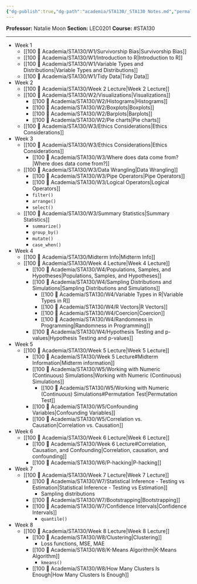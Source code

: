 ```yaml
---
{"dg-publish":true,"dg-path":"academia/STA130/_STA130 Notes.md","permalink":"/academia/sta-130/sta-130-notes/","created":"2024-01-15T15:36:05.063-05:00","updated":"2024-03-05T20:40:05.084-05:00"}
---
```



**Professor:** Natalie Moon
**Section:** LEC0201
**Course:** #STA130 

---
- Week 1
	- [[100 📒 Academia/STA130/W1/Survivorship Bias\|Survivorship Bias]]
	- [[100 📒 Academia/STA130/W1/Introduction to R\|Introduction to R]]
	- [[100 📒 Academia/STA130/W1/Variable Types and Distributions\|Variable Types and Distributions]]
	- [[100 📒 Academia/STA130/W1/Tidy Data\|Tidy Data]]
- Week 2
	- [[100 📒 Academia/STA130/Week 2 Lecture\|Week 2 Lecture]]
	- [[100 📒 Academia/STA130/W2/Visualizations\|Visualizations]]
		- [[100 📒 Academia/STA130/W2/Histograms\|Histograms]]
		- [[100 📒 Academia/STA130/W2/Boxplots\|Boxplots]]
		- [[100 📒 Academia/STA130/W2/Barplots\|Barplots]]
		- [[100 📒 Academia/STA130/W2/Pie charts\|Pie charts]]
	- [[100 📒 Academia/STA130/W3/Ethics Considerations\|Ethics Considerations]]
- Week 3
	- [[100 📒 Academia/STA130/W3/Ethics Considerations\|Ethics Considerations]]
		- [[100 📒 Academia/STA130/W3/Where does data come from?\|Where does data come from?]]
	- [[100 📒 Academia/STA130/W3/Data Wrangling\|Data Wrangling]]
		- [[100 📒 Academia/STA130/W3/Pipe Operators\|Pipe Operators]]
		- [[100 📒 Academia/STA130/W3/Logical Operators\|Logical Operators]]
		- `filter()`
		- `arrange()`
		- `select()`
	- [[100 📒 Academia/STA130/W3/Summary Statistics\|Summary Statistics]]
		- `summarize()`
		- `group_by()`
		- `mutate()`
		- `case_when()`
- Week 4
	- [[100 📒 Academia/STA130/Midterm Info\|Midterm Info]]
	- [[100 📒 Academia/STA130/Week 4 Lecture\|Week 4 Lecture]]
		- [[100 📒 Academia/STA130/W4/Populations, Samples, and Hypotheses\|Populations, Samples, and Hypotheses]]
		- [[100 📒 Academia/STA130/W4/Sampling Distributions and Simulations\|Sampling Distributions and Simulations]]
			- [[100 📒 Academia/STA130/W4/Variable Types in R\|Variable Types in R]]
			- [[100 📒 Academia/STA130/W4/R Vectors\|R Vectors]]
			- [[100 📒 Academia/STA130/W4/Coercion\|Coercion]]
			- [[100 📒 Academia/STA130/W4/Randomness in Programming\|Randomness in Programming]]
		- [[100 📒 Academia/STA130/W4/Hypothesis Testing and p-values\|Hypothesis Testing and p-values]]
- Week 5
	- [[100 📒 Academia/STA130/Week 5 Lecture\|Week 5 Lecture]]
		- [[100 📒 Academia/STA130/Week 5 Lecture#Midterm Information\|Midterm information]]
		- [[100 📒 Academia/STA130/W5/Working with Numeric (Continuous) Simulations\|Working with Numeric (Continuous) Simulations]]
			- [[100 📒 Academia/STA130/W5/Working with Numeric (Continuous) Simulations#Permutation Test\|Permutation Test]]
		- [[100 📒 Academia/STA130/W5/Confounding Variables\|Confounding Variables]]
		- [[100 📒 Academia/STA130/W5/Correlation vs. Causation\|Correlation vs. Causation]]
- Week 6
	- [[100 📒 Academia/STA130/Week 6 Lecture\|Week 6 Lecture]]
		- [[100 📒 Academia/STA130/Week 6 Lecture#Correlation, Causation, and Confounding\|Correlation, causation, and confounding]]
		- [[100 📒 Academia/STA130/W6/P-hacking\|P-hacking]]
- Week 7
	- [[100 📒 Academia/STA130/Week 7 Lecture\|Week 7 Lecture]]
		- [[100 📒 Academia/STA130/W7/Statistical Inference - Testing vs Estimation\|Statistical Inference - Testing vs Estimation]]
			- Sampling distributions
		- [[100 📒 Academia/STA130/W7/Bootstrapping\|Bootstrapping]]
		- [[100 📒 Academia/STA130/W7/Confidence Intervals\|Confidence Intervals]]
			- `quantile()`
- Week 8
	- [[100 📒 Academia/STA130/Week 8 Lecture\|Week 8 Lecture]]
		- [[100 📒 Academia/STA130/W8/Clustering\|Clustering]]
			- Loss functions, MSE, MAE
		- [[100 📒 Academia/STA130/W8/K-Means Algorithm\|K-Means Algorithm]]
			- `kmeans()`
		- [[100 📒 Academia/STA130/W8/How Many Clusters Is Enough\|How Many Clusters Is Enough]]